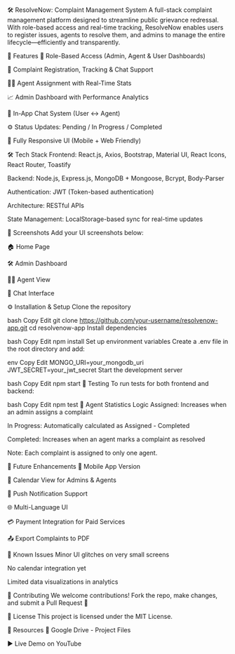 
🛠️ ResolveNow: Complaint Management System
A full-stack complaint management platform designed to streamline public grievance redressal. With role-based access and real-time tracking, ResolveNow enables users to register issues, agents to resolve them, and admins to manage the entire lifecycle—efficiently and transparently.

🚀 Features
👥 Role-Based Access (Admin, Agent & User Dashboards)

📝 Complaint Registration, Tracking & Chat Support

👨‍🔧 Agent Assignment with Real-Time Stats

📈 Admin Dashboard with Performance Analytics

💬 In-App Chat System (User ↔ Agent)

⚙️ Status Updates: Pending / In Progress / Completed

📲 Fully Responsive UI (Mobile + Web Friendly)

🛠️ Tech Stack
Frontend: React.js, Axios, Bootstrap, Material UI, React Icons, React Router, Toastify

Backend: Node.js, Express.js, MongoDB + Mongoose, Bcrypt, Body-Parser

Authentication: JWT (Token-based authentication)

Architecture: RESTful APIs

State Management: LocalStorage-based sync for real-time updates

📸 Screenshots
Add your UI screenshots below:

🏠 Home Page

🛠️ Admin Dashboard

👨‍🔧 Agent View

💬 Chat Interface

⚙️ Installation & Setup
Clone the repository

bash
Copy
Edit
git clone https://github.com/your-username/resolvenow-app.git
cd resolvenow-app
Install dependencies

bash
Copy
Edit
npm install
Set up environment variables
Create a .env file in the root directory and add:

env
Copy
Edit
MONGO_URI=your_mongodb_uri
JWT_SECRET=your_jwt_secret
Start the development server

bash
Copy
Edit
npm start
🧪 Testing
To run tests for both frontend and backend:

bash
Copy
Edit
npm test
🧠 Agent Statistics Logic
Assigned: Increases when an admin assigns a complaint

In Progress: Automatically calculated as Assigned - Completed

Completed: Increases when an agent marks a complaint as resolved

Note: Each complaint is assigned to only one agent.

📌 Future Enhancements
📱 Mobile App Version

📆 Calendar View for Admins & Agents

🔔 Push Notification Support

🌐 Multi-Language UI

💳 Payment Integration for Paid Services

📤 Export Complaints to PDF

🐞 Known Issues
Minor UI glitches on very small screens

No calendar integration yet

Limited data visualizations in analytics

🤝 Contributing
We welcome contributions!
Fork the repo, make changes, and submit a Pull Request 🚀

📄 License
This project is licensed under the MIT License.

🔗 Resources
📂 Google Drive - Project Files

▶️ Live Demo on YouTube

